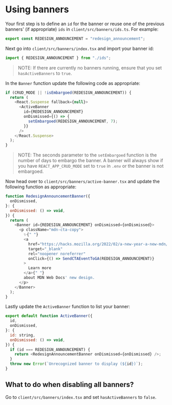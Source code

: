 # Using banners

Your first step is to define an `id` for the banner or reuse one of the previous
banners' (if appropriate) `ids` in `client/src/banners/ids.ts`. For example:

```js
export const REDESIGN_ANNOUNCEMENT = "redesign_announcement";
```

Next go into `client/src/banners/index.tsx` and import your banner id:

```js
import { REDESIGN_ANNOUNCEMENT } from "./ids";
```

> NOTE: If there are currently no banners running, ensure that you set
> `hasActiveBanners` to `true`.

In the `Banner` function update the following code as appropriate:

```js
if (CRUD_MODE || !isEmbargoed(REDESIGN_ANNOUNCEMENT)) {
  return (
    <React.Suspense fallback={null}>
      <ActiveBanner
        id={REDESIGN_ANNOUNCEMENT}
        onDismissed={() => {
          setEmbargoed(REDESIGN_ANNOUNCEMENT, 7);
        }}
      />
    </React.Suspense>
  );
}
```

> NOTE: The seconds parameter to the `setEmbargoed` function is the number of
> days to embargo the banner. A banner will always show if you have
> `REACT_APP_CRUD_MODE` set to `true` in `.env` or the banner is not embargoed.

Now head over to `client/src/banners/active-banner.tsx` and update the following
function as appropriate:

```js
function RedesignAnnouncementBanner({
  onDismissed,
}: {
  onDismissed: () => void,
}) {
  return (
    <Banner id={REDESIGN_ANNOUNCEMENT} onDismissed={onDismissed}>
      <p className="mdn-cta-copy">
        ✨{" "}
        <a
          href="https://hacks.mozilla.org/2022/02/a-new-year-a-new-mdn/"
          target="_blank"
          rel="noopener noreferrer"
          onClick={() => SendCTAEventToGA(REDESIGN_ANNOUNCEMENT)}
        >
          Learn more
        </a>{" "}
        about MDN Web Docs' new design.
      </p>
    </Banner>
  );
}
```

Lastly update the `ActiveBanner` function to list your banner:

```js
export default function ActiveBanner({
  id,
  onDismissed,
}: {
  id: string,
  onDismissed: () => void,
}) {
  if (id === REDESIGN_ANNOUNCEMENT) {
    return <RedesignAnnouncementBanner onDismissed={onDismissed} />;
  }
  throw new Error(`Unrecognized banner to display (${id})`);
}
```

## What to do when disabling all banners?

Go to `client/src/banners/index.tsx` and set `hasActiveBanners` to `false`.
